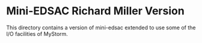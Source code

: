 # Mini-EDSAC Richard Miller Version

This directory contains a version of mini-edsac extended to use some of the
I/O facilities of MyStorm.

